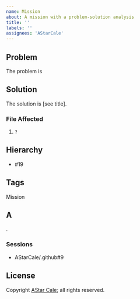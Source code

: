 ```yaml
---
name: Mission
about: A mission with a problem-solution analysis
title: ''
labels: ''
assignees: 'AStarCale'
---
```

## Problem

The problem is 

## Solution

The solution is [see title].

### File Affected

1. `?`

## Hierarchy

* #19

## Tags

Mission

## A

.

### Sessions

* AStarCale/.github#9

## License

Copyright [AStar Cale](https://astarcale.net); all rights reserved.
